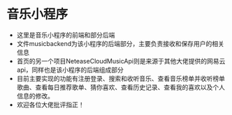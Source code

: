 音乐小程序
===
* 这里是音乐小程序的前端和部分后端
* 文件musicbackend为该小程序的后端部分，主要负责接收和保存用户的相关信息
* 首页的另一个项目NeteaseCloudMusicApi则是来源于其他大佬提供的网易云api，同样也是该小程序的后端组成部分
* 目前主要实现的功能有注册登录、搜索和收听音乐、查看音乐榜单并收听榜单歌曲、查看每日推荐歌单、猜你喜欢、查看历史记录、查看我的喜欢以及个人信息的修改。
* 欢迎各位大佬批评指正！
